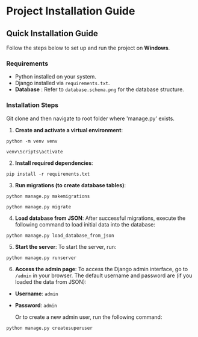 # Project Installation Guide

## Quick Installation Guide

Follow the steps below to set up and run the project on **Windows**.

### Requirements

- Python installed on your system.
- Django installed via `requirements.txt`.
- **Database** : Refer to `database.schema.png` for the database structure.

### Installation Steps

Git clone and then navigate to root folder where 'manage.py' exists.

1. **Create and activate a virtual environment**:

```
python -m venv venv
```

```
venv\Scripts\activate 
```

2. **Install required dependencies**:

```
pip install -r requirements.txt
```

3. **Run migrations (to create database tables)**:

```
python manage.py makemigrations
```

```
python manage.py migrate
```

4. **Load database from JSON**:
   After successful migrations, execute the following command to load initial data into the database:

```
python manage.py load_database_from_json
```

5. ****Start the server****:
   To start the server, run:

```
python manage.py runserver
```

6. **Access the admin page**:
   To access the Django admin interface, go to `/admin` in your browser. The default username and password are (if you loaded the data from JSON):

- **Username**: `admin`
- **Password**: `admin`

  Or to create a new admin user, run the following command:

```
python manage.py createsuperuser
```
